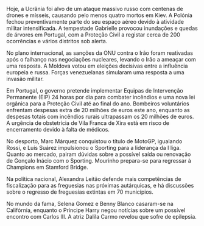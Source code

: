 Hoje, a Ucrânia foi alvo de um ataque massivo russo com centenas de drones e mísseis, causando pelo menos quatro mortos em Kiev. A Polónia fechou preventivamente parte do seu espaço aéreo devido à atividade militar intensificada. A tempestade Gabrielle provocou inundações e quedas de árvores em Portugal, com a Proteção Civil a registar cerca de 200 ocorrências e vários distritos sob alerta.

No plano internacional, as sanções da ONU contra o Irão foram reativadas após o falhanço nas negociações nucleares, levando o Irão a ameaçar com uma resposta. A Moldova votou em eleições decisivas entre a influência europeia e russa. Forças venezuelanas simularam uma resposta a uma invasão militar.

Em Portugal, o governo pretende implementar Equipas de Intervenção Permanente (EIP) 24 horas por dia para combater incêndios e uma nova lei orgânica para a Proteção Civil até ao final do ano. Bombeiros voluntários enfrentam despesas extra de 20 milhões de euros este ano, enquanto as despesas totais com incêndios rurais ultrapassam os 20 milhões de euros. A urgência de obstetrícia de Vila Franca de Xira está em risco de encerramento devido à falta de médicos.

No desporto, Marc Márquez conquistou o título de MotoGP, igualando Rossi, e Luís Suárez impulsionou o Sporting para a liderança da I liga. Quanto ao mercado, pairam dúvidas sobre a possível saída ou renovação de Gonçalo Inácio com o Sporting. Mourinho prepara-se para regressar à Champions em Stamford Bridge.

Na política nacional, Alexandra Leitão defende mais competências de fiscalização para as freguesias nas próximas autárquicas, e há discussões sobre o regresso de freguesias extintas em 70 municípios.

No mundo da fama, Selena Gomez e Benny Blanco casaram-se na Califórnia, enquanto o Príncipe Harry negou notícias sobre um possível encontro com Carlos III. A atriz Dalila Carmo revelou que sofre de epilepsia.